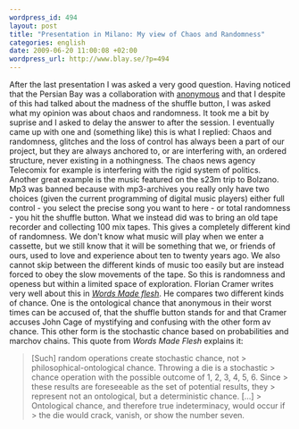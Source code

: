 ```yaml
--- 
wordpress_id: 494 
layout: post
title: "Presentation in Milano: My view of Chaos and Randomness" 
categories: english 
date: 2009-06-20 11:00:08 +02:00 
wordpress_url: http://www.blay.se/?p=494 
---
```


After the last presentation I was asked a very good question. Having noticed that the Persian Bay was a collaboration with [anonymous](http://www.whyweprotest.net/) and that I despite of this had talked about the madness of the shuffle button, I was asked what my opinion was about chaos and randomness. It took me a bit by suprise and I asked to delay the answer to after the session. I eventually came up with one and (something like) this is what I replied: Chaos and randomness, glitches and the loss of control has always been a part of our project, but they are always anchored to, or are interfering with, an ordered structure, never existing in a nothingness. The chaos news agency Telecomix for example is interfering with the rigid system of politics. Another great example is the music featured on the s23m trip to Bolzano. Mp3 was banned because with mp3-archives you really only have two choices (given the current programming of digital music players) either full control - you select the precise song you want to here - or total randomness - you hit the shuffle button. What we instead did was to bring an old tape recorder and collecting 100 mix tapes. This gives a completely different kind of randomness. We don't know what music will play when we enter a cassette, but we still know that it will be something that we, or friends of ours, used to love and experience about ten to twenty years ago. We also cannot skip between the different kinds of music too easily but are instead forced to obey the slow movements of the tape. So this is randomness and openess but within a limited space of exploration. Florian Cramer writes very well about this in *[Words Made flesh](http://pzwart.wdka.hro.nl/mdr/research/fcramer/wordsmadeflesh/)*. He compares two different kinds of chance. One is the ontological chance that anonymous in their worst times can be accused of, that the shuffle button stands for and that Cramer accuses John Cage of mystifying and confusing with the other form av chance. This other form is the stochastic chance based on probabilities and marchov chains. This quote from *Words Made Flesh* explains it:

> [Such] random operations create stochastic chance, not > philosophical-ontological chance. Throwing a die is a stochastic > chance operation with the possible outcome of 1, 2, 3, 4, 5, 6. Since > these results are foreseeable as the set of potential results, they > represent not an ontological, but a deterministic chance. [...] > Ontological chance, and therefore true indeterminacy, would occur if > the die would crack, vanish, or show the number seven. 